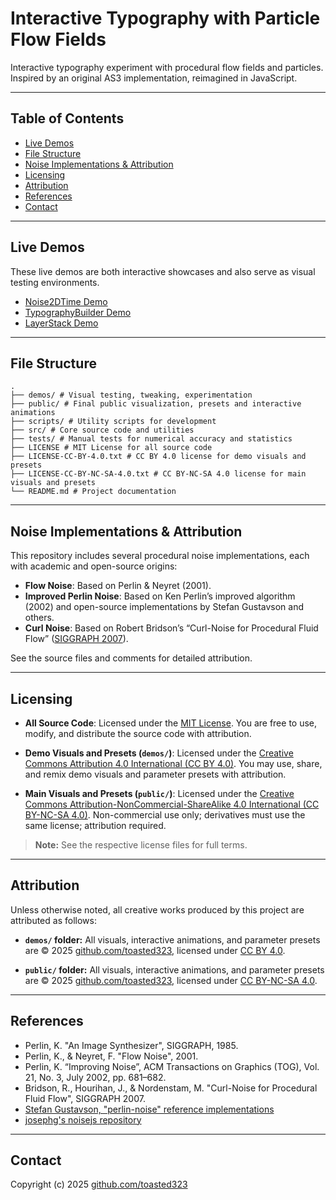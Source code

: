 # Interactive Typography with Particle Flow Fields

Interactive typography experiment with procedural flow fields and particles.
Inspired by an original AS3 implementation, reimagined in JavaScript.

---

## Table of Contents

- [Live Demos](#live-demos)
- [File Structure](#file-structure)
- [Noise Implementations & Attribution](#noise-implementations--attribution)
- [Licensing](#licensing)
- [Attribution](#attribution)
- [References](#references)
- [Contact](#contact)

---

## Live Demos


These live demos are both interactive showcases and also serve as visual testing environments.

- [Noise2DTime Demo](https://toasted323.github.io/interactive-typography-with-particle-flow-fields/demos/noise2dtime/)
- [TypographyBuilder Demo](https://toasted323.github.io/interactive-typography-with-particle-flow-fields/demos/typography-builder/)
- [LayerStack Demo](https://toasted323.github.io/interactive-typography-with-particle-flow-fields/demos/layer-stack/)

---

## File Structure

```
.
├── demos/ # Visual testing, tweaking, experimentation
├── public/ # Final public visualization, presets and interactive animations
├── scripts/ # Utility scripts for development
├── src/ # Core source code and utilities
├── tests/ # Manual tests for numerical accuracy and statistics
├── LICENSE # MIT License for all source code
├── LICENSE-CC-BY-4.0.txt # CC BY 4.0 license for demo visuals and presets
├── LICENSE-CC-BY-NC-SA-4.0.txt # CC BY-NC-SA 4.0 license for main visuals and presets
└── README.md # Project documentation
```

---

## Noise Implementations & Attribution

This repository includes several procedural noise implementations, each with academic and open-source origins:

- **Flow Noise**: Based on Perlin & Neyret (2001).
- **Improved Perlin Noise**: Based on Ken Perlin’s improved algorithm (2002) and open-source implementations by Stefan Gustavson and others.
- **Curl Noise**: Based on Robert Bridson’s “Curl-Noise for Procedural Fluid Flow” ([SIGGRAPH 2007](https://www.cs.ubc.ca/~rbridson/docs/bridson-siggraph2007-curlnoise.pdf)).

See the source files and comments for detailed attribution.

---

## Licensing

- **All Source Code**:
  Licensed under the [MIT License](./LICENSE).
  You are free to use, modify, and distribute the source code with attribution.

- **Demo Visuals and Presets (`demos/`)**:
  Licensed under the [Creative Commons Attribution 4.0 International (CC BY 4.0)](./LICENSE-CC-BY-4.0.txt).
  You may use, share, and remix demo visuals and parameter presets with attribution.

- **Main Visuals and Presets (`public/`)**:
  Licensed under the [Creative Commons Attribution-NonCommercial-ShareAlike 4.0 International (CC BY-NC-SA 4.0)](./LICENSE-CC-BY-NC-SA-4.0.txt).
  Non-commercial use only; derivatives must use the same license; attribution required.

> **Note:**
> See the respective license files for full terms.

---

## Attribution

Unless otherwise noted, all creative works produced by this project are attributed as follows:

- **`demos/` folder:**
  All visuals, interactive animations, and parameter presets are © 2025 [github.com/toasted323](https://github.com/toasted323), licensed under [CC BY 4.0](https://creativecommons.org/licenses/by/4.0/).

- **`public/` folder:**
  All visuals, interactive animations, and parameter presets are © 2025 [github.com/toasted323](https://github.com/toasted323), licensed under [CC BY-NC-SA 4.0](https://creativecommons.org/licenses/by-nc-sa/4.0/).


---

## References

- Perlin, K. "An Image Synthesizer", SIGGRAPH, 1985.
- Perlin, K., & Neyret, F. "Flow Noise", 2001.
- Perlin, K. “Improving Noise”, ACM Transactions on Graphics (TOG), Vol. 21, No. 3, July 2002, pp. 681–682.
- Bridson, R., Hourihan, J., & Nordenstam, M. "Curl-Noise for Procedural Fluid Flow", SIGGRAPH 2007.
- [Stefan Gustavson, "perlin-noise" reference implementations](https://github.com/stegu/perlin-noise)
- [josephg's noisejs repository](https://github.com/josephg/noisejs/blob/master/perlin.js)

---

## Contact

Copyright (c) 2025 [github.com/toasted323](https://github.com/toasted323)
